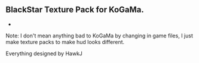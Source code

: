 BlackStar Texture Pack for KoGaMa.
-
-
Note: I don't mean anything bad to KoGaMa by changing in game files, I just make texture packs to make hud looks different.

Everything designed by HawkJ
